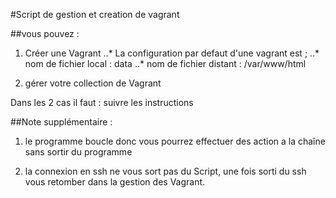 #Script de gestion et creation de vagrant


##vous pouvez :

1. Créer une Vagrant
..* La configuration par defaut d'une vagrant est ;
..* nom de fichier local : data
..* nom de fichier distant : /var/www/html

2. gérer votre collection de Vagrant

Dans les 2 cas il faut :
suivre les instructions

##Note supplémentaire :

1. le programme boucle donc vous pourrez effectuer des action a la chaîne sans sortir du programme

2. la connexion en ssh ne vous sort pas du Script, une fois sorti du ssh vous retomber dans la gestion des Vagrant.
